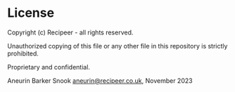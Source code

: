 # License

Copyright (c) Recipeer - all rights reserved.

Unauthorized copying of this file or any other file in this repository is strictly prohibited.

Proprietary and confidential.

Aneurin Barker Snook <aneurin@recipeer.co.uk>, November 2023

